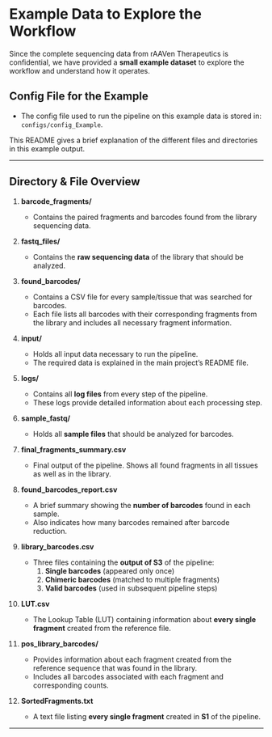 # Example Data to Explore the Workflow

Since the complete sequencing data from rAAVen Therapeutics is confidential, we have provided a **small example dataset** to explore the workflow and understand how it operates.

## Config File for the Example

- The config file used to run the pipeline on this example data is stored in:  
  `configs/config_Example`.

This README gives a brief explanation of the different files and directories in this example output.

---

## Directory & File Overview

1. **barcode_fragments/**  
   - Contains the paired fragments and barcodes found from the library sequencing data.

2. **fastq_files/**  
   - Contains the **raw sequencing data** of the library that should be analyzed.

3. **found_barcodes/**  
   - Contains a CSV file for every sample/tissue that was searched for barcodes.
   - Each file lists all barcodes with their corresponding fragments from the library and includes all necessary fragment information.

4. **input/**  
   - Holds all input data necessary to run the pipeline.
   - The required data is explained in the main project’s README file.

5. **logs/**  
   - Contains all **log files** from every step of the pipeline.
   - These logs provide detailed information about each processing step.

6. **sample_fastq/**  
   - Holds all **sample files** that should be analyzed for barcodes.

7. **final_fragments_summary.csv**  
   - Final output of the pipeline. Shows all found fragments in all tissues as well as in the library.

8. **found_barcodes_report.csv**  
   - A brief summary showing the **number of barcodes** found in each sample.
   - Also indicates how many barcodes remained after barcode reduction.

9. **library_barcodes.csv**  
   - Three files containing the **output of S3** of the pipeline:
     1. **Single barcodes** (appeared only once)  
     2. **Chimeric barcodes** (matched to multiple fragments)  
     3. **Valid barcodes** (used in subsequent pipeline steps)

10. **LUT.csv**  
    - The Lookup Table (LUT) containing information about **every single fragment** created from the reference file.

11. **pos_library_barcodes/**  
    - Provides information about each fragment created from the reference sequence that was found in the library.
    - Includes all barcodes associated with each fragment and corresponding counts.

12. **SortedFragments.txt**  
    - A text file listing **every single fragment** created in **S1** of the pipeline.

---
